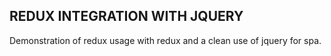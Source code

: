 ## REDUX INTEGRATION WITH JQUERY

Demonstration of redux usage with redux and a clean use of jquery for spa.


